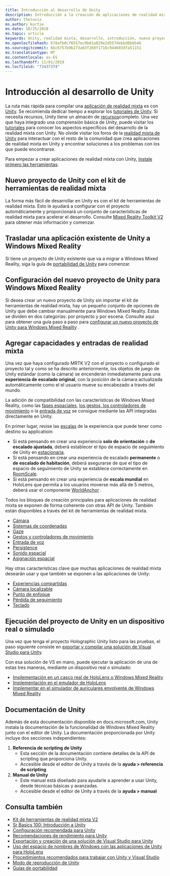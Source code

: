 ```yaml
---
title: Introducción al desarrollo de Unity
description: Introducción a la creación de aplicaciones de realidad mixta en Unity.
author: thetuvix
ms.author: kurtie
ms.date: 10/25/2018
ms.topic: article
keywords: Unity, realidad mixta, desarrollo, introducción, nuevo proyecto, portabilidad, capacidad, cámara, simulación, emulación, documentación
ms.openlocfilehash: b78afb0cf6557ec9b61a029e2d557debbd0b6b46
ms.sourcegitcommit: 6bc6757b9b273a63f260f1716c944603dfa51151
ms.translationtype: MT
ms.contentlocale: es-ES
ms.lasthandoff: 11/01/2019
ms.locfileid: "73437374"
---
```

# <a name="unity-development-overview"></a>Introducción al desarrollo de Unity

La ruta más rápida para compilar una [aplicación de realidad mixta](app-views.md) es con [Unity](https://unity.com). Se recomienda dedicar tiempo a explorar los [tutoriales de Unity](https://unity3d.com/learn/tutorials). Si necesita recursos, Unity tiene un almacén de [recursos](https://www.assetstore.unity3d.com/)completo. Una vez que haya integrado una comprensión básica de Unity, puede visitar los [tutoriales](tutorials.md) para conocer los aspectos específicos del desarrollo de la realidad mixta con Unity. No olvide visitar los foros de la [realidad mixta de Unity](https://forum.unity3d.com/forums/hololens.102/) para interactuar con el resto de la comunidad que crea aplicaciones de realidad mixta en Unity y encontrar soluciones a los problemas con los que puede encontrarse.

Para empezar a crear aplicaciones de realidad mixta con Unity, [Instale primero las herramientas](install-the-tools.md). 

## <a name="new-unity-project-with-mixed-reality-toolkit"></a>Nuevo proyecto de Unity con el kit de herramientas de realidad mixta 

La forma más fácil de desarrollar en Unity es con el kit de herramientas de realidad mixta. Esto le ayudará a configurar con el proyecto automáticamente y proporcionará un conjunto de características de realidad mixta para acelerar el desarrollo. Consulte [Mixed Reality Toolkit V2](mrtk-getting-started.md) para obtener más información y comenzar. 

## <a name="porting-an-existing-unity-app-to-windows-mixed-reality"></a>Trasladar una aplicación existente de Unity a Windows Mixed Reality

Si tiene un proyecto de Unity existente que va a migrar a Windows Mixed Reality, siga la guía de [portabilidad de Unity](porting-guides.md) para comenzar.

## <a name="configuring-new-unity-project-for-windows-mixed-reality"></a>Configuración del nuevo proyecto de Unity para Windows Mixed Reality

Si desea crear un nuevo proyecto de Unity sin importar el kit de herramientas de realidad mixta, hay un pequeño conjunto de opciones de Unity que debe cambiar manualmente para Windows Mixed Reality. Estas se dividen en dos categorías: por proyecto y por escena. Consulte aquí para obtener una guía paso a paso para [configurar un nuevo proyecto de Unity para Windows Mixed Reality](Configure-Unity-Project.md) .

## <a name="adding-mixed-reality-capabilities-and-inputs"></a>Agregar capacidades y entradas de realidad mixta

Una vez que haya configurado MRTK V2 con el proyecto o configurado el proyecto tal y como se ha descrito anteriormente, los objetos de juego de Unity estándar (como la cámara) se encenderán inmediatamente para una **experiencia de escalado original**, con la posición de la cámara actualizada automáticamente como el el usuario mueve su encabezado a través del mundo.

La adición de compatibilidad con las características de Windows Mixed Reality, como las [fases espaciales](coordinate-systems.md#spatial-coordinate-systems), [los gestos, los controladores de movimiento](gestures-and-motion-controllers-in-unity.md) o la [entrada de voz](voice-input-in-unity.md) se consigue mediante las API integradas directamente en Unity. 

En primer lugar, revise las [escalas](coordinate-systems.md) de la experiencia que puede tener como destino su applicatioin:
* Si está pensando en crear una experiencia **solo de orientación** o **de escalado ajustada**, deberá establecer el tipo de espacio de seguimiento de Unity en [estacionaria](coordinate-systems-in-unity.md#building-an-orientation-only-or-seated-scale-experience).
* Si está pensando en crear una experiencia de escalado **permanente** o **de escalado de habitación**, deberá asegurarse de que el tipo de espacio de seguimiento de Unity se establece correctamente en [RoomScale](coordinate-systems-in-unity.md#building-an-orientation-only-or-seated-scale-experience).
* Si está pensando en crear una experiencia de **escala mundial** en HoloLens que permita a los usuarios moverse más allá de 5 metros, deberá usar el componente [WorldAnchor](coordinate-systems-in-unity.md#building-a-world-scale-experience) .

Todos los bloques de creación principales para aplicaciones de realidad mixta se exponen de forma coherente con otras API de Unity. También están disponibles a través del kit de herramientas de realidad mixta.
* [Cámara](camera-in-unity.md)
* [Sistemas de coordenadas](coordinate-systems-in-unity.md)
* [Gaze](gaze-in-unity.md)
* [Gestos y controladores de movimiento](gestures-and-motion-controllers-in-unity.md)
* [Entrada de voz](voice-input-in-unity.md)
* [Persistence](persistence-in-unity.md)
* [Sonido espacial](spatial-sound-in-unity.md)
* [Asignación espacial](spatial-mapping-in-unity.md)

Hay otras características clave que muchas aplicaciones de realidad mixta desearán usar y que también se exponen a las aplicaciones de Unity:
* [Experiencias compartidas](shared-experiences-in-unity.md)
* [Cámara localizable](locatable-camera-in-unity.md)
* [Punto de enfoque](focus-point-in-unity.md)
* [Pérdida de seguimiento](tracking-loss-in-unity.md)
* [Teclado](keyboard-input-in-unity.md)

## <a name="running-your-unity-project-on-a-real-or-simulated-device"></a>Ejecución del proyecto de Unity en un dispositivo real o simulado

Una vez que tenga el proyecto Holographic Unity listo para las pruebas, el paso siguiente consiste en [exportar y compilar una solución de Visual Studio para Unity](exporting-and-building-a-unity-visual-studio-solution.md).

Con esa solución de VS en mano, puede ejecutar la aplicación de una de estas tres maneras, mediante un dispositivo real o simulado:
* [Implementación en un casco real de HoloLens o Windows Mixed Reality](using-visual-studio.md)
* [Implementación en el emulador de HoloLens](using-the-hololens-emulator.md)
* [Implementar en el simulador de auriculares envolvente de Windows Mixed Reality](using-the-windows-mixed-reality-simulator.md)

## <a name="unity-documentation"></a>Documentación de Unity

Además de esta documentación disponible en docs.microsoft.com, Unity instala la documentación de la funcionalidad de Windows Mixed Reality junto con el editor de Unity. La documentación proporcionada por Unity incluye dos secciones independientes:
1. **Referencia de scripting de Unity**
    * Esta sección de la documentación contiene detalles de la API de scripting que proporciona Unity.
    * Accesible desde el editor de Unity a través de la **ayuda > referencia de scripting**
2. **Manual de Unity**
    * Este manual está diseñado para ayudarle a aprender a usar Unity, desde técnicas básicas y avanzadas.
    * Accesible desde el editor de Unity a través de la **ayuda > manual**

## <a name="see-also"></a>Consulta también
* [Kit de herramientas de realidad mixta V2](mrtk-getting-started.md)
* [Sr Basics 100: Introducción a Unity](holograms-100.md)
* [Configuración recomendada para Unity](recommended-settings-for-unity.md)
* [Recomendaciones de rendimiento para Unity](performance-recommendations-for-unity.md)
* [Exportación y creación de una solución de Visual Studio para Unity](exporting-and-building-a-unity-visual-studio-solution.md)
* [Uso del espacio de nombres de Windows con las aplicaciones de Unity para HoloLens](using-the-windows-namespace-with-unity-apps-for-hololens.md)
* [Procedimientos recomendados para trabajar con Unity y Visual Studio](best-practices-for-working-with-unity-and-visual-studio.md)
* [Modo de reproducción de Unity](unity-play-mode.md)
* [Guías de portabilidad](porting-guides.md)
